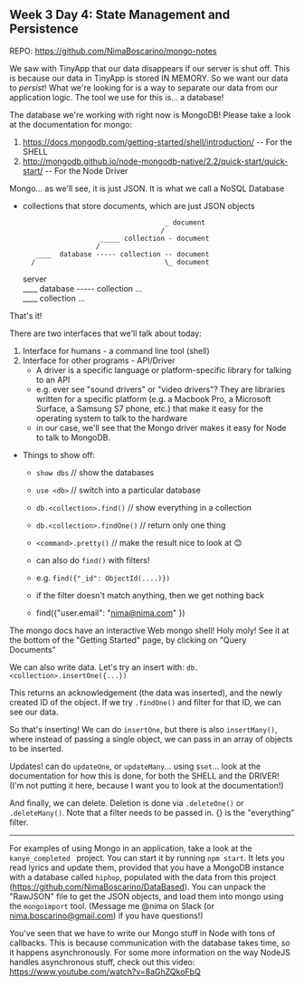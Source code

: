 ## Week 3 Day 4:  State Management and Persistence

REPO: https://github.com/NimaBoscarino/mongo-notes

We saw with TinyApp that our data disappears if our server is shut off. This is because our data in TinyApp is stored IN MEMORY. So we want our data to *persist*! What we're looking for is a way to separate our data from our application logic. The tool we use for this is... a database!

The database we're working with right now is MongoDB!
Please take a look at the documentation for mongo:
1. https://docs.mongodb.com/getting-started/shell/introduction/ -- For the SHELL
2. http://mongodb.github.io/node-mongodb-native/2.2/quick-start/quick-start/ -- For the Node Driver

Mongo... as we'll see, it is just JSON. 
It is what we call a NoSQL Database
- collections that store documents, which are just JSON objects

                                         _ document
                                        /
                         _____ collection - document
                        /
         ____  database ----- collection -- document
        /                                \_ document
    server
        \
         \____  database ----- collection ...
              \
               \____ collection ...
            
That's it!

There are two interfaces that we'll talk about today:
1. Interface for humans - a command line tool (shell)
2. Interface for other programs - API/Driver
    - A driver is a specific language or platform-specific library for talking to an API
    - e.g. ever see "sound drivers" or "video drivers"? They are libraries written for a specific platform (e.g. a Macbook Pro, a Microsoft Surface, a Samsung S7 phone, etc.) that make it easy for the operating system to talk to the hardware
    - in our case, we'll see that the Mongo driver makes it easy for Node to talk to MongoDB.

- Things to show off:
    - `show dbs` // show the databases
    - `use <db>` // switch into a particular database
    - `db.<collection>.find()` // show everything in a collection
    - `db.<collection>.findOne()` // return only one thing
    - `<command>.pretty()` // make the result nice to look at 😊

    - can also do `find()` with filters!
    - e.g. `find({"_id": ObjectId(....)})`

    - if the filter doesn't match anything, then we get nothing back
    - find({"user.email": "nima@nima.com" })

The mongo docs have an interactive Web mongo shell! Holy moly! See it at the bottom of the "Getting Started" page, by clicking on "Query Documents"

We can also write data.
Let's try an insert with: `db.<collection>.insertOne({...})`

This returns an acknowledgement (the data was inserted), and the newly created ID of the object. If we try `.findOne()` and filter for that ID, we can see our data.

So that's inserting! We can do `insertOne`, but there is also `insertMany()`, where instead of passing a single object, we can pass in an array of objects to be inserted.

Updates!
can do `updateOne`, or `updateMany`... using `$set`... look at the documentation for how this is done, for both the SHELL and the DRIVER! (I'm not putting it here, because I want you to look at the documentation!)

And finally, we can delete. Deletion is done via `.deleteOne()` or `.deleteMany()`. Note that a filter needs to be passed in. {} is the "everything" filter.

----

For examples of using Mongo in an application, take a look at the `kanye_completed ` project. You can start it by running `npm start`. It lets you read lyrics and update them, provided that you have a MongoDB instance with a database called `hiphop`, populated with the data from this project (https://github.com/NimaBoscarino/DataBased). You can unpack the "RawJSON" file to get the JSON objects, and load them into mongo using the `mongoimport` tool. (Message me @nima on Slack (or nima.boscarino@gmail.com) if you have questions!)

You've seen that we have to write our Mongo stuff in Node with tons of callbacks. This is because communication with the database takes time, so it happens asynchronously. For some more information on the way NodeJS handles asynchronous stuff, check out this video: https://www.youtube.com/watch?v=8aGhZQkoFbQ
